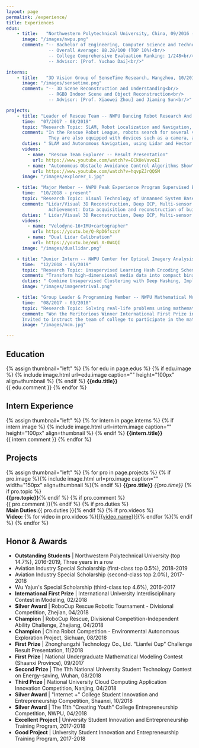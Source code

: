 ```yaml
---
layout: page
permalink: /experience/
title: Experiences
edus:
    - title:   "Northwestern Polytechnical University, China, 09/2016 - 06/2020"
      image: "/images/nwpu.png"
      comment: "-- Bachelor of Engineering, Computer Science and Technology<br/>
                -- Overall Average: 88.28/100 (TOP 10%)<br/>
                -- College Comprehensive Evaluation Ranking: 1/248<br/>
                -- Advisor: [Prof. Yuchao Dai]<br/>"

interns:
    - title:   "3D Vision Group of SenseTime Research, Hangzhou, 10/2019 - 05/2020"
      image: "/images/sensetime.png"
      comment: "-- 3D Scene Reconstruction and Understanding<br/>
                -- RGBD Indoor Scene and Object Reconstruction<br/>
                -- Advisor: [Prof. Xiaowei Zhou] and Jiaming Sun<br/>"

projects:
    - title: "Leader of Rescue Team -- NWPU Dancing Robot Research And Training Base"
      time:  "07/2017 - 08/2019"
      topic: "Research Topic: SLAM, Robot Localization and Navigation, Path Planning"
      comment: "In the Rescue Robot League, robots search for several victims placed in a simulated field of a disaster site and discover and rescue them. These robots have mechanisms for both operator control and autonomous operation. 
                They are also equipped with devices such as a camera, a temperature sensor, and a carbon dioxide sensor."
      duties: " SLAM and Autonomous Navigation, using Lidar and Hector Slam or Cartographer algorithms, combined with projects based on some open source algorithms, then optimize and adapt them to our robots."
      videos:
        - name: "Rescue Team Explorer -- Result Presentation"
          url: https://www.youtube.com/watch?v=ECkUeVavoEI
        - name: "Autonomous Obstacle Avoidance Control Algorithms Show"
          url: https://www.youtube.com/watch?v=hqvpZJrQQSM
      image: "/images/explorer_1.jpg"

    - title: "Major Member -- NWPU Peak Experience Program Supervised By Prof. Yuchao Dai"
      time:  "10/2018 - present"
      topic: "Research Topic: Visual Technology of Unmanned System Based on Deep Learning"
      comment: "Lidar/Visual 3D Reconstruction, Deep ICP, Multi-sensor calibration, Visual SLAM such as ORB_SLAM etc.<br/>  
                Achievement: Data acquisition and reconstruction of buildings using 3D Lidar and Cartographer has been implemented. Calibration of the extrinsic parameters between Camera and Lidar has been achieved."
      duties: " Lidar/Visual 3D Reconstruction, Deep ICP, Multi-sensor calibration, Visual SLAM"
      videos:
        - name: "Velodyne-16+IMU+cartographer"
          url: https://youtu.be/Q-RpD6fszsY
        - name: "Dual Lidar Calibration"
          url: https://youtu.be/eWi_X-0W4QI
      image: "/images/duallidar.png"

    - title: "Junior Intern -- NWPU Center for Optical Imagery Analysis and Learning (OPTIMAL)"
      time:  "12/2018 - 05/2019"
      topic: "Research Topic: Unsupervised Learning Hash Encoding Schemes for Efficient Image Retrieval"
      comment: "Transform high-dimensional media data into compact binary codes and generate similar binary codes for similar data items, under the supervision of Dr. Zhanxuan Hu."
      duties: " Combine Unsupervised Clustering with Deep Hashing, Implementation based on Pytorch"
      image: "/images/imageretrival.png"

    - title: "Group Leader & Programming Member -- NWPU Mathematical Modeling Base"
      time:  "08/2017 - 03/2018"
      topic: "Research Topic: Solving real-life problems using mathematical modeling"
      comment: "Won the Meritorious Winner International First Prize in 2018 MCM/ICM (Problem D: Out of Gas and Driving on Electric) and won the Provincial First Prize in 2017 National Mathematical Modeling Competition. <br/>
      Invited to instruct the team of college to participate in the mathematical modeling competition organized by the school in May 2019."
      image: "/images/mcm.jpg"

---
```


## Education

{% assign thumbnail="left" %}
{% for edu in page.edus %}
{% if edu.image %}
{% include image.html url=edu.image caption="" height="100px" align=thumbnail %}
{% endif %}
**{{edu.title}}** <br/>
{{ edu.comment }}
{% endfor %}<br/>

## Intern Experience

{% assign thumbnail="left" %}
{% for intern in page.interns %}
{% if intern.image %}
{% include image.html url=intern.image caption="" height="100px" align=thumbnail %}
{% endif %}
**{{intern.title}}** <br/>
{{ intern.comment }}
{% endfor %}<br/>

## Projects

{% assign thumbnail="left" %}
{% for pro in page.projects %}
{% if pro.image %}{% include image.html url=pro.image caption="" width="150px" align=thumbnail %}{% endif %}
**{{pro.title}}**  *{{pro.time}}* 
{% if pro.topic %}<br/>**{{pro.topic}}**{% endif %}
{% if pro.comment %}<br/>{{ pro.comment }}{% endif %}
{% if pro.duties %}<br/>**Main Duties:**{{ pro.duties }}{% endif %}
{% if pro.videos %}<br/>**Video:** {% for video in pro.videos %}[[{{video.name}}]({{video.url}})]{% endfor %}{% endif %}
{% endfor %}<br/>


## Honor & Awards
- **Outstanding Students** \| Northwestern Polytechnical University (top 14.7%), 2016-2019, Three years in a row
- Aviation Industry Special Scholarship (first-class  top 0.5%), 2018-2019
- Aviation Industry Special Scholarship (second-class top 2.0%), 2017-2018
- Wu Yajun's Special Scholarship (third-class top 4.6%), 2016-2017
- **International First Prize** \| International University Interdisciplinary Contest in Modeling, 02/2018
- **Silver Award** \| RoboCup Rescue Robotic Tournament - Divisional Competition, Zhejian, 04/2018
- **Champion** \| RoboCup Rescue, Divisional Competition-Independent Ability Challenge, Zhejiang, 04/2018
- **Champion** \| China Robot Competition - Environmental Autonomous Exploration Project, Sichuan, 08/2018
- **First Prize** \| Zhonghangzhi Technology Co., Ltd. "Lianfei Cup" Challenge Result Presentation, 11/2018
- **First Prize** \| National Undergraduate Mathematical Modeling Contest (Shaanxi Province), 09/2017
- **Second Prize** \| The 11th National University Student Technology Contest on Energy-saving, Wuhan, 08/2018
- **Third   Prize** \| National University Cloud Computing Application Innovation Competition, Nanjing, 04/2018
- **Silver Award** \| "Internet +" College Student Innovation and Entrepreneurship Competition, Shaanxi, 10/2018
- **Silver Award** \| The 11th "Creating Youth" College Entrepreneurship Competition, NWPU, 04/2018
- **Excellent Project** \| University Student Innovation and Entrepreneurship Training Program, 2017-2018
- **Good Project** \| University Student Innovation and Entrepreneurship Training Program, 2017-2018



[Prof. Yuchao Dai]: https://scholar.google.com/citations?user=fddAbqsAAAAJ&hl=en
[Prof. Xiaowei Zhou]: http://www.cad.zju.edu.cn/home/xzhou
